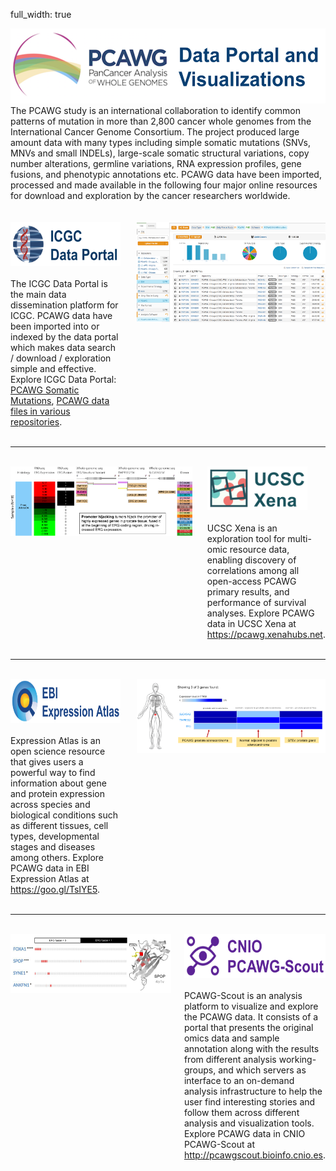 full_width: true

<div style="display:flex;flex-direction: row;justify-content: center;align-items: top;">
    <div style="flex:1;">
        <img src="images/pcawg_landing.png" height="120"/><br>
        The PCAWG study is an international collaboration to identify common patterns of mutation in more than 2,800 cancer whole genomes from the International Cancer Genome Consortium. The project produced large amount data with many types including simple somatic mutations (SNVs, MNVs and small INDELs), large-scale somatic structural variations, copy number alterations, germline variations, RNA expression profiles, gene fusions, and phenotypic annotations etc. PCAWG data have been imported, processed and made available in the following four major online resources for download and exploration by the cancer researchers worldwide.
    </div>
</div>

<br>
<br>

<div style="display:flex;flex-direction: row;justify-content: center;align-items: top;">
    <div style="flex:35;">
        <a href="https://dcc.icgc.org"><i class="fa-no-icon"><img src="images/icgc_data_portal.png" height="70"/></i></a><br><br>
        The ICGC Data Portal is the main data dissemination platform for ICGC. PCAWG data have been imported into or indexed by the data portal which makes data search / download / exploration simple and effective. Explore ICGC Data Portal: <a href="https://dcc.icgc.org/search/m?mutations=%7B%22from%22:1%7D&filters=%7B%22mutation%22:%7B%22study%22:%7B%22is%22:%5B%22PCAWG%22%5D%7D%7D%7D">PCAWG Somatic Mutations</a>, <a href="https://dcc.icgc.org/repositories?filters=%7B%22file%22:%7B%22study%22:%7B%22is%22:%5B%22PCAWG%22%5D%7D%7D%7D&files=%7B%22from%22:1%7D">PCAWG data files in various repositories</a>.
    </div>
    <div style="flex:5;">
    </div>
    <div style="flex:60;">
        <a class="fa-no-icon" href="https://dcc.icgc.org/repositories?filters=%7B%22file%22:%7B%22dataType%22:%7B%22is%22:%5B%22SSM%22%5D%7D,%22software%22:%7B%22is%22:%5B%22%20PCAWG%20SNV-MNV%20callers%22%5D%7D,%22study%22:%7B%22is%22:%5B%22PCAWG%22%5D%7D%7D%7D&files=%7B%22from%22:1,%22size%22:25%7D"><i class="fa-no-icon"><img src="images/icgc_portal1.png" width="700"/></i></a>
    </div>
</div>

<br>
<hr>
<br>

<div style="display:flex;flex-direction: row;justify-content: center;align-items: top;">
    <div style="flex:60;">
        <a href="https://xenabrowser.net/heatmap/?bookmark=24ad428d0f3bf3bf3205bcffab64d276"><i class="fa-no-icon"><img src="images/ucsc_xena_1.png" width="700"/></i></a>
    </div>
    <div style="flex:5;">
    </div>
    <div style="flex:35;">
        <a href="https://pcawg.xenahubs.net"><i class="fa-no-icon"><img src="images/ucsc_xena.png" height="70"/></i></a><br><br>
        UCSC Xena is an exploration tool for multi-omic resource data, enabling discovery of correlations among all open-access PCAWG primary results, and performance of survival analyses. Explore PCAWG data in UCSC Xena at <a href="https://pcawg.xenahubs.net">https://pcawg.xenahubs.net</a>.
    </div>
</div>

<br>
<hr>
<br>

<div style="display:flex;flex-direction: row;justify-content: center;align-items: top;">
    <div style="flex:35;">
        <a href="https://goo.gl/TsIYE5"><i class="fa-no-icon"><img src="images/ebi_expression_atlas.png" height="70"/></i></a><br><br>
        Expression Atlas is an open science resource that gives users a powerful way to find information about gene and protein expression across species and biological conditions such as different tissues, cell types, developmental stages and diseases among others. Explore PCAWG data in EBI Expression Atlas at <a href="https://goo.gl/TsIYE5">https://goo.gl/TsIYE5</a>.
    </div>
    <div style="flex:5;">
    </div>
    <div style="flex:60;">
        <a href="http://www.ebi.ac.uk/gxa/experiments/E-MTAB-5200/Results?specific=true&geneQuery=%255B%257B%2522value%2522%253A%2522TMPRSS2%2522%252C%2522category%2522%253A%2522symbol%2522%257D%252C%257B%2522value%2522%253A%2522ENSG00000157554%2522%257D%252C%257B%2522value%2522%253A%2522SLC45A3%2522%252C%2522category%2522%253A%2522symbol%2522%257D%255D&filterFactors=%257B%2522ORGANISM_PART%2522%253A%255B%2522prostate%2520gland%2522%255D%257D&cutoff=0.5&accessKey=1522478c-1bd0-4863-848e-d15e86774418"><i class="fa-no-icon"><img src="images/expression_atlas_1.png" width="700"/></i></a>
    </div>
</div>

<br>
<hr>
<br>

<div style="display:flex;flex-direction: row;justify-content: center;align-items: top;">
    <div style="flex:60;">
        <a href="http://pcawgscout.bioinfo.cnio.es"><i class="fa-no-icon"><img src="images/pcawg_scout_1.png" width="700"/></i></a>
    </div>
    <div style="flex:5;">
    </div>
    <div style="flex:35;">
        <a href="http://pcawgscout.bioinfo.cnio.es"><i class="fa-no-icon"><img src="images/cnio_pcawg_scout.png" height="70"/></i></a><br><br>
        PCAWG-Scout is an analysis platform to visualize and explore the PCAWG data. It consists of a portal that presents the original omics data and sample annotation along with the results from different analysis working-groups, and which servers as interface to an on-demand analysis infrastructure to help the user find interesting stories and follow them across different analysis and visualization tools. Explore PCAWG data in CNIO PCAWG-Scout at <a href="http://pcawgscout.bioinfo.cnio.es">http://pcawgscout.bioinfo.cnio.es</a>.
    </div>
</div>
